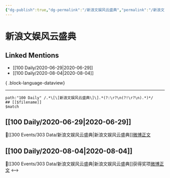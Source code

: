 ```yaml
---
{"dg-publish":true,"dg-permalink":"/新浪文娱风云盛典","permalink":"/新浪文娱风云盛典/","created":"2023-04-05T22:41:23.000+08:00","updated":"2023-08-24T19:16:43.596+08:00"}
---
```


# 新浪文娱风云盛典

## Linked Mentions
- [[100 Daily/2020-06-29\|2020-06-29]]
- [[100 Daily/2020-08-04\|2020-08-04]]

{ .block-language-dataview}

---

```expander
path:"100 Daily" /.*\[\[新浪文娱风云盛典\]\].*(?:\r?\n(?!\r?\n).*)*/
## [[$filename]]
$match
```
## [[100 Daily/2020-06-29\|2020-06-29]]
🌸[[300 Events/303 Data/新浪文娱风云盛典\|新浪文娱风云盛典]][微博正文](https://m.weibo.cn/6466290670/4521136673261359)
## [[100 Daily/2020-08-04\|2020-08-04]]
💫[[300 Events/303 Data/新浪文娱风云盛典\|新浪文娱风云盛典]]获得奖项[微博正文](https://m.weibo.cn/6466290670/4534322629188781)
<-->